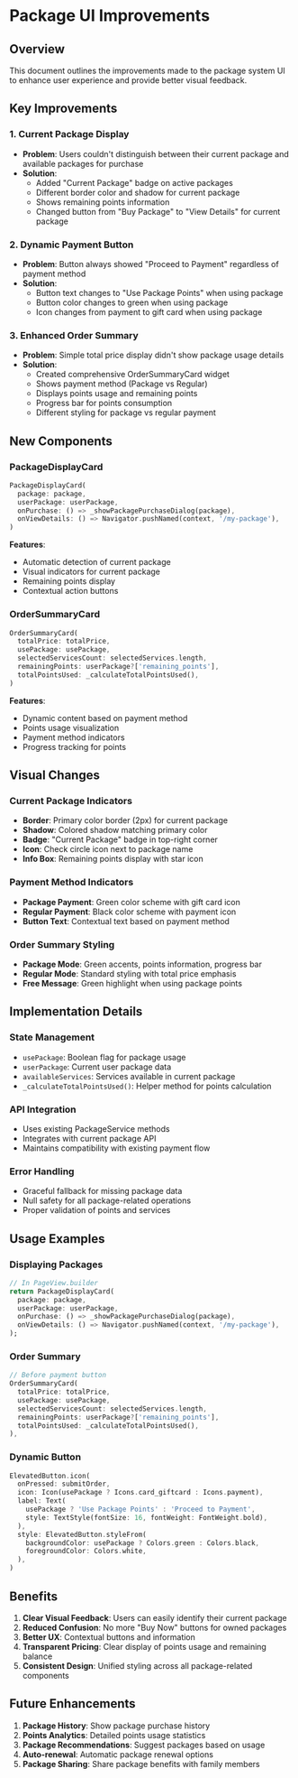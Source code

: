 # Package UI Improvements

## Overview
This document outlines the improvements made to the package system UI to enhance user experience and provide better visual feedback.

## Key Improvements

### 1. Current Package Display
- **Problem**: Users couldn't distinguish between their current package and available packages for purchase
- **Solution**: 
  - Added "Current Package" badge on active packages
  - Different border color and shadow for current package
  - Shows remaining points information
  - Changed button from "Buy Package" to "View Details" for current package

### 2. Dynamic Payment Button
- **Problem**: Button always showed "Proceed to Payment" regardless of payment method
- **Solution**:
  - Button text changes to "Use Package Points" when using package
  - Button color changes to green when using package
  - Icon changes from payment to gift card when using package

### 3. Enhanced Order Summary
- **Problem**: Simple total price display didn't show package usage details
- **Solution**:
  - Created comprehensive OrderSummaryCard widget
  - Shows payment method (Package vs Regular)
  - Displays points usage and remaining points
  - Progress bar for points consumption
  - Different styling for package vs regular payment

## New Components

### PackageDisplayCard
```dart
PackageDisplayCard(
  package: package,
  userPackage: userPackage,
  onPurchase: () => _showPackagePurchaseDialog(package),
  onViewDetails: () => Navigator.pushNamed(context, '/my-package'),
)
```

**Features**:
- Automatic detection of current package
- Visual indicators for current package
- Remaining points display
- Contextual action buttons

### OrderSummaryCard
```dart
OrderSummaryCard(
  totalPrice: totalPrice,
  usePackage: usePackage,
  selectedServicesCount: selectedServices.length,
  remainingPoints: userPackage?['remaining_points'],
  totalPointsUsed: _calculateTotalPointsUsed(),
)
```

**Features**:
- Dynamic content based on payment method
- Points usage visualization
- Payment method indicators
- Progress tracking for points

## Visual Changes

### Current Package Indicators
- **Border**: Primary color border (2px) for current package
- **Shadow**: Colored shadow matching primary color
- **Badge**: "Current Package" badge in top-right corner
- **Icon**: Check circle icon next to package name
- **Info Box**: Remaining points display with star icon

### Payment Method Indicators
- **Package Payment**: Green color scheme with gift card icon
- **Regular Payment**: Black color scheme with payment icon
- **Button Text**: Contextual text based on payment method

### Order Summary Styling
- **Package Mode**: Green accents, points information, progress bar
- **Regular Mode**: Standard styling with total price emphasis
- **Free Message**: Green highlight when using package points

## Implementation Details

### State Management
- `usePackage`: Boolean flag for package usage
- `userPackage`: Current user package data
- `availableServices`: Services available in current package
- `_calculateTotalPointsUsed()`: Helper method for points calculation

### API Integration
- Uses existing PackageService methods
- Integrates with current package API
- Maintains compatibility with existing payment flow

### Error Handling
- Graceful fallback for missing package data
- Null safety for all package-related operations
- Proper validation of points and services

## Usage Examples

### Displaying Packages
```dart
// In PageView.builder
return PackageDisplayCard(
  package: package,
  userPackage: userPackage,
  onPurchase: () => _showPackagePurchaseDialog(package),
  onViewDetails: () => Navigator.pushNamed(context, '/my-package'),
);
```

### Order Summary
```dart
// Before payment button
OrderSummaryCard(
  totalPrice: totalPrice,
  usePackage: usePackage,
  selectedServicesCount: selectedServices.length,
  remainingPoints: userPackage?['remaining_points'],
  totalPointsUsed: _calculateTotalPointsUsed(),
),
```

### Dynamic Button
```dart
ElevatedButton.icon(
  onPressed: submitOrder,
  icon: Icon(usePackage ? Icons.card_giftcard : Icons.payment),
  label: Text(
    usePackage ? 'Use Package Points' : 'Proceed to Payment',
    style: TextStyle(fontSize: 16, fontWeight: FontWeight.bold),
  ),
  style: ElevatedButton.styleFrom(
    backgroundColor: usePackage ? Colors.green : Colors.black,
    foregroundColor: Colors.white,
  ),
)
```

## Benefits

1. **Clear Visual Feedback**: Users can easily identify their current package
2. **Reduced Confusion**: No more "Buy Now" buttons for owned packages
3. **Better UX**: Contextual buttons and information
4. **Transparent Pricing**: Clear display of points usage and remaining balance
5. **Consistent Design**: Unified styling across all package-related components

## Future Enhancements

1. **Package History**: Show package purchase history
2. **Points Analytics**: Detailed points usage statistics
3. **Package Recommendations**: Suggest packages based on usage
4. **Auto-renewal**: Automatic package renewal options
5. **Package Sharing**: Share package benefits with family members 